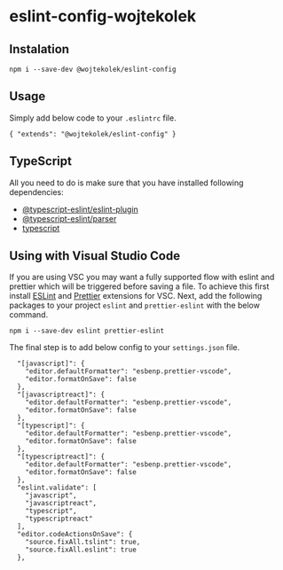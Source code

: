 # eslint-config-wojtekolek

## Instalation

``
npm i --save-dev @wojtekolek/eslint-config
``

## Usage
Simply add below code to your `.eslintrc` file.

``
{
    "extends": "@wojtekolek/eslint-config"
}
``

## TypeScript
All you need to do is make sure that you have installed following dependencies:
- [@typescript-eslint/eslint-plugin](https://www.npmjs.com/package/@typescript-eslint/eslint-plugin)
- [@typescript-eslint/parser](https://www.npmjs.com/package/@typescript-eslint/parser)
- [typescript](https://www.npmjs.com/package/typescript)

## Using with Visual Studio Code
If you are using VSC you may want a fully supported flow with eslint and prettier which will be triggered before saving a file. To achieve this first install [ESLint](https://marketplace.visualstudio.com/items?itemName=dbaeumer.vscode-eslint) and [Prettier](https://marketplace.visualstudio.com/items?itemName=esbenp.prettier-vscode) extensions for VSC. Next, add the following packages to your project `eslint` and `prettier-eslint` with the below command.

``
npm i --save-dev eslint prettier-eslint
``

The final step is to add below config to your `settings.json` file.

```
  "[javascript]": {
    "editor.defaultFormatter": "esbenp.prettier-vscode",
    "editor.formatOnSave": false
  },
  "[javascriptreact]": {
    "editor.defaultFormatter": "esbenp.prettier-vscode",
    "editor.formatOnSave": false
  },
  "[typescript]": {
    "editor.defaultFormatter": "esbenp.prettier-vscode",
    "editor.formatOnSave": false
  },
  "[typescriptreact]": {
    "editor.defaultFormatter": "esbenp.prettier-vscode",
    "editor.formatOnSave": false
  },
  "eslint.validate": [
    "javascript",
    "javascriptreact",
    "typescript",
    "typescriptreact"
  ],
  "editor.codeActionsOnSave": {
    "source.fixAll.tslint": true,
    "source.fixAll.eslint": true
  },
```

